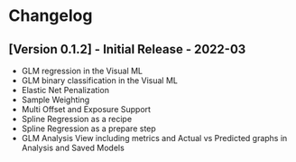 # Changelog

## [Version 0.1.2] - Initial Release - 2022-03

* GLM regression in the Visual ML
* GLM binary classification in the Visual ML
* Elastic Net Penalization
* Sample Weighting
* Multi Offset and Exposure Support
* Spline Regression as a recipe
* Spline Regression as a prepare step
* GLM Analysis View including metrics and Actual vs Predicted graphs in Analysis and Saved Models